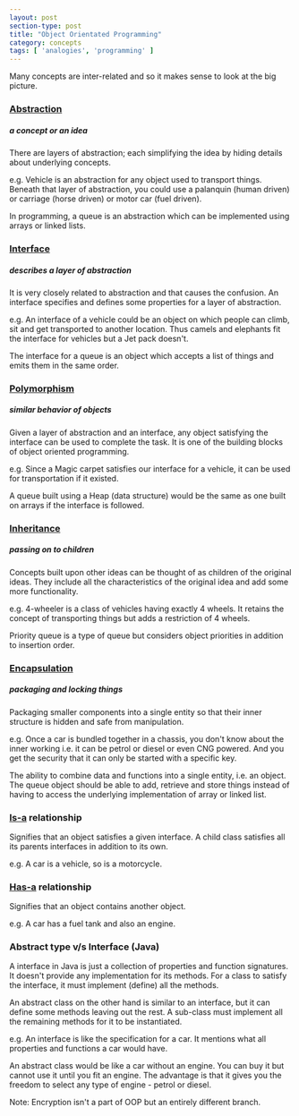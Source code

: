 ```yaml
---
layout: post
section-type: post
title: "Object Orientated Programming"
category: concepts
tags: [ 'analogies', 'programming' ]
---
```



Many concepts are inter-related and so it makes sense to look at the big picture.

### [Abstraction](http://en.wikipedia.org/wiki/Abstraction_(computer_science))

##### a concept or an idea 

There are layers of abstraction; each simplifying the idea by hiding details about underlying concepts. 

e.g. Vehicle is an abstraction for any object used to transport things. Beneath that layer of abstraction, you could use a palanquin (human driven) or carriage (horse driven) or motor car (fuel driven). 

In programming, a queue is an abstraction which can be implemented using arrays or linked lists. 

### [Interface](http://en.wikipedia.org/wiki/Interface_(computer_science))

##### describes a layer of abstraction

It is very closely related to abstraction and that causes the confusion. An interface specifies and defines some properties for a layer of abstraction.

e.g. An interface of a vehicle could be an object on which people can climb, sit and get transported to another location. Thus camels and elephants fit the interface for vehicles but a Jet pack doesn't.

The interface for a queue is an object which accepts a list of things and emits them in the same order. 
 
### [Polymorphism](http://en.wikipedia.org/wiki/Polymorphism_in_object-oriented_programming)

##### similar behavior of objects

Given a layer of abstraction and an interface, any object satisfying the interface can be used to complete the task. It is one of the building blocks of object oriented programming. 

e.g. Since a Magic carpet satisfies our interface for a vehicle, it can be used for transportation if it existed. 

A queue built using a Heap (data structure) would be the same as one built on arrays if the interface is followed. 

### [Inheritance](http://en.wikipedia.org/wiki/Inheritance_(object-oriented_programming))

##### passing on to children

Concepts built upon other ideas can be thought of as children of the original ideas. They include all the characteristics of the original idea and add some more functionality. 

e.g. 4-wheeler is a class of vehicles having exactly 4 wheels. It retains the concept of transporting things but adds a restriction of 4 wheels.

Priority queue is a type of queue but considers object priorities in addition to insertion order. 

### [Encapsulation](http://en.wikipedia.org/wiki/Encapsulation_(object-oriented_programming))

##### packaging and locking things

Packaging smaller components into a single entity so that their inner structure is hidden and safe from manipulation. 

e.g. Once a car is bundled together in a chassis, you don't know about the inner working i.e. it can be petrol or diesel or even CNG powered. And you get the security that it can only be started with a specific key. 

The ability to combine data and functions into a single entity, i.e. an object. The queue object should be able to add, retrieve and store things instead of having to access the underlying implementation of array or linked list. 

### [Is-a](http://en.wikipedia.org/wiki/Is-a) relationship

Signifies that an object satisfies a given interface. A child class satisfies all its parents interfaces in addition to its own. 

e.g. A car is a vehicle, so is a motorcycle. 

### [Has-a](http://en.wikipedia.org/wiki/Has-a) relationship

Signifies that an object contains another object. 

e.g. A car has a fuel tank and also an engine.


### Abstract type v/s Interface (Java)

A interface in Java is just a collection of properties and function signatures. It doesn't provide any implementation for its methods. For a class to satisfy the interface, it must implement (define) all the methods. 

An abstract class on the other hand is similar to an interface, but it can define some methods leaving out the rest. A sub-class must implement all the remaining methods for it to be instantiated.

e.g. An interface is like the specification for a car. It mentions what all properties and functions a car would have. 

An abstract class would be like a car without an engine. You can buy it but cannot use it until you fit an engine. The advantage is that it gives you the freedom to select any type of engine - petrol or diesel.

Note: Encryption isn't a part of OOP but an entirely different branch.
